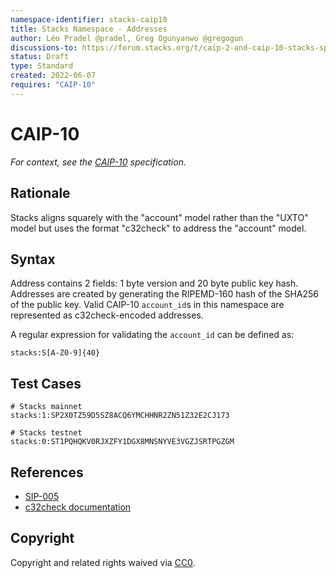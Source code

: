 ```yaml
---
namespace-identifier: stacks-caip10
title: Stacks Namespace - Addresses
author: Léo Pradel @pradel, Greg Ogunyanwo @gregogun
discussions-to: https://forum.stacks.org/t/caip-2-and-caip-10-stacks-specification/13290
status: Draft
type: Standard
created: 2022-06-07
requires: "CAIP-10"
---
```


# CAIP-10

*For context, see the [CAIP-10][] specification.*

## Rationale

Stacks aligns squarely with the "account" model rather than the "UXTO" model but
uses the format "c32check" to address the "account" model.

## Syntax

Address contains 2 fields: 1 byte version and 20 byte public key hash. Addresses are created
by generating the RIPEMD-160 hash of the SHA256 of the public key. Valid CAIP-10
`account_id`s in this namespace are represented as c32check-encoded addresses.

A regular expression for validating the `account_id` can be defined as:
```
stacks:S[A-Z0-9]{40}
```

## Test Cases

```
# Stacks mainnet
stacks:1:SP2X0TZ59D5SZ8ACQ6YMCHHNR2ZN51Z32E2CJ173

# Stacks testnet
stacks:0:ST1PQHQKV0RJXZFY1DGX8MNSNYVE3VGZJSRTPGZGM
```

## References

- [SIP-005][]
- [c32check documentation][]

[SIP-005]: https://github.com/stacksgov/sips/blob/main/sips/sip-005/sip-005-blocks-and-transactions.md
[c32check documentation]: https://github.com/stacks-network/c32check#how-it-works
[CAIP-10]: https://github.com/ChainAgnostic/CAIPs/blob/master/CAIPs/caip-10.md

## Copyright
Copyright and related rights waived via [CC0](https://creativecommons.org/publicdomain/zero/1.0/).
